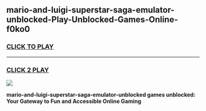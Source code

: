 
## mario-and-luigi-superstar-saga-emulator-unblocked-Play-Unblocked-Games-Online-f0ko0
<h3>
<a href="https://premium76.site?title=mario-and-luigi-superstar-saga-emulator-unblocked&ref=25A">CLICK TO PLAY</a></h3>
<hr>

<h3>
<a href="https://premium76.site?title=mario-and-luigi-superstar-saga-emulator-unblocked&ref=25A">CLICK 2 PLAY</a>
  
</h3>

<a href="https://premium76.site?title=mario-and-luigi-superstar-saga-emulator-unblocked&ref=25A"><img src="https://clearcache.store/games.png"></a>


**mario-and-luigi-superstar-saga-emulator-unblocked games unblocked: Your Gateway to Fun and Accessible Online Gaming**
